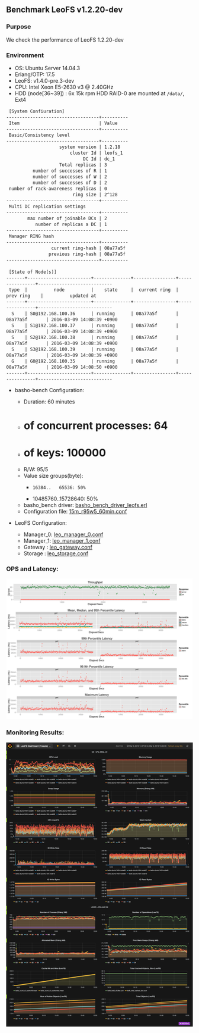 ## Benchmark LeoFS v1.2.20-dev

### Purpose
We check the performance of LeoFS 1.2.20-dev 

### Environment

* OS: Ubuntu Server 14.04.3
* Erlang/OTP: 17.5
* LeoFS: v1.4.0-pre.3-dev
* CPU: Intel Xeon E5-2630 v3 @ 2.40GHz
* HDD (node[36~39]) : 6x 15k rpm HDD RAID-0 are mounted at `/data/`, Ext4

```
 [System Confiuration]
-----------------------------------+----------
 Item                              | Value
-----------------------------------+----------
 Basic/Consistency level
-----------------------------------+----------
                    system version | 1.2.18
                        cluster Id | leofs_1
                             DC Id | dc_1
                    Total replicas | 3
          number of successes of R | 1
          number of successes of W | 2
          number of successes of D | 2
 number of rack-awareness replicas | 0
                         ring size | 2^128
-----------------------------------+----------
 Multi DC replication settings
-----------------------------------+----------
        max number of joinable DCs | 2
           number of replicas a DC | 1
-----------------------------------+----------
 Manager RING hash
-----------------------------------+----------
                 current ring-hash | 08a77a5f
                previous ring-hash | 08a77a5f
-----------------------------------+----------

 [State of Node(s)]
-------+------------------------+--------------+----------------+----------------+----------------------------
 type  |          node          |    state     |  current ring  |   prev ring    |          updated at
-------+------------------------+--------------+----------------+----------------+----------------------------
  S    | S0@192.168.100.36      | running      | 08a77a5f       | 08a77a5f       | 2016-03-09 14:08:39 +0900
  S    | S1@192.168.100.37      | running      | 08a77a5f       | 08a77a5f       | 2016-03-09 14:08:39 +0900
  S    | S2@192.168.100.38      | running      | 08a77a5f       | 08a77a5f       | 2016-03-09 14:08:39 +0900
  S    | S3@192.168.100.39      | running      | 08a77a5f       | 08a77a5f       | 2016-03-09 14:08:39 +0900
  G    | G0@192.168.100.35      | running      | 08a77a5f       | 08a77a5f       | 2016-03-09 14:08:50 +0900
-------+------------------------+--------------+----------------+----------------+----------------------------
```

* basho-bench Configuration:
    * Duration: 60 minutes
    * # of concurrent processes: 64
    * # of keys: 100000
    * R/W: 95/5
    * Value size groups(byte):
        *     16384..   65536: 50%
        *  10485760..15728640: 50%
    * basho_bench driver: [basho_bench_driver_leofs.erl](https://github.com/leo-project/basho_bench/blob/master/src/basho_bench_driver_leofs.erl)
    * Configuration file: [15m_r95w5_60min.conf](15m_r95w5_60min.conf)

* LeoFS Configuration:
    * Manager_0: [leo_manager_0.conf](conf/leo_manager_0.conf)
    * Manager_1: [leo_manager_1.conf](conf/leo_manager_1.conf)
    * Gateway  : [leo_gateway.conf](conf/leo_gateway_0.conf)
    * Storage  : [leo_storage.conf](conf/leo_storage_0.conf)

### OPS and Latency:

![ops-latency](summary.png)

### Monitoring Results:

![monitoring-results](leofs-dashboard.png)
